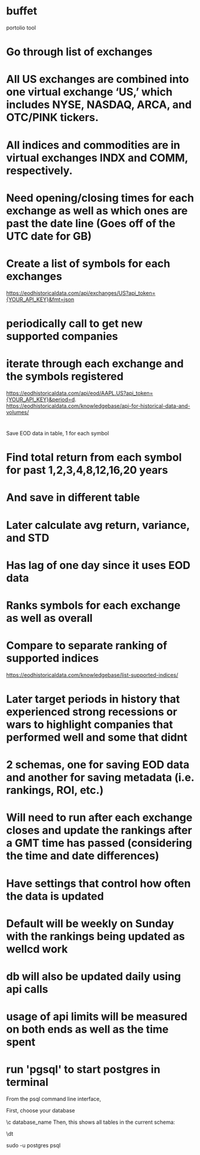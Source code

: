 # buffet
 portolio tool
# Go through list of exchanges
# All US exchanges are combined into one virtual exchange ‘US,’ which includes NYSE, NASDAQ, ARCA, and OTC/PINK tickers.
# All indices and commodities are in virtual exchanges INDX and COMM, respectively.
# Need opening/closing times for each exchange as well as which ones are past the date line (Goes off of the UTC date for GB)
# Create a list of symbols for each exchanges
https://eodhistoricaldata.com/api/exchanges/US?api_token={YOUR_API_KEY}&fmt=json
# periodically call to get new supported companies

# iterate through each exchange and the symbols registered
https://eodhistoricaldata.com/api/eod/AAPL.US?api_token={YOUR_API_KEY}&period=d.
https://eodhistoricaldata.com/knowledgebase/api-for-historical-data-and-volumes/

#
Save EOD data in table, 1 for each symbol

# Find total return from each symbol for past 1,2,3,4,8,12,16,20 years
# And save in different table
# Later calculate avg return, variance, and STD
# Has lag of one day since it uses EOD data
# Ranks symbols for each exchange as well as overall

# Compare to separate ranking of supported indices
https://eodhistoricaldata.com/knowledgebase/list-supported-indices/

# Later target periods in history that experienced strong recessions or wars to highlight companies that performed well and some that didnt

# 2 schemas, one for saving EOD data and another for saving metadata (i.e. rankings, ROI, etc.)

# Will need to run after each exchange closes and update the rankings after a GMT time has passed (considering the time and date differences)
# Have settings that control how often the data is updated
# Default will be weekly on Sunday with the rankings being updated as wellcd work
# db will also be updated daily using api calls
# usage of api limits will be measured on both ends as well as the time spent

# run 'pgsql' to start postgres in terminal

From the psql command line interface,

First, choose your database

\c database_name
Then, this shows all tables in the current schema:

\dt

sudo -u postgres psql